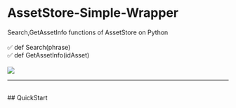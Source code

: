 # AssetStore-Simple-Wrapper
Search,GetAssetInfo  functions of AssetStore on Python
<br><br>
:white_check_mark: def Search(phrase)   
:white_check_mark: def GetAssetInfo(idAsset)
<br><br>
<a target="_blank" href="https://radikal.ru"><img src="https://c.radikal.ru/c08/2008/72/5ab6352567f4.png" /></a>
____
<br>
## QuickStart



